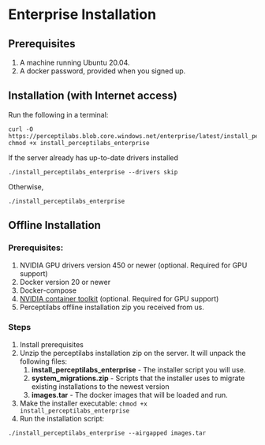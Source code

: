 # Enterprise Installation

## Prerequisites

1. A machine running Ubuntu 20.04.
2. A docker password, provided when you signed up.

## Installation (with Internet access)

Run the following in a terminal:
```
curl -O https://perceptilabs.blob.core.windows.net/enterprise/latest/install_perceptilabs_enterprise
chmod +x install_perceptilabs_enterprise
```

If the server already has up-to-date drivers installed 
```
./install_perceptilabs_enterprise --drivers skip
```

Otherwise,
```
./install_perceptilabs_enterprise
```

## Offline Installation
### Prerequisites:
1. NVIDIA GPU drivers version 450 or newer (optional. Required for GPU support)
2. Docker version 20 or newer
3. Docker-compose
4. [NVIDIA container toolkit](https://docs.nvidia.com/datacenter/cloud-native/container-toolkit/install-guide.html) (optional. Required for GPU support)
5. Perceptilabs offline installation zip you received from us.


### Steps
1. Install prerequisites
2. Unzip the perceptilabs installation zip on the server. It will unpack the following files:
    1. **install_perceptilabs_enterprise** - The installer script you will use.
    1. **system_migrations.zip** - Scripts that the installer uses to migrate existing installations to the newest version
    1. **images.tar** - The docker images that will be loaded and run.
3. Make the installer executable: `chmod +x install_perceptilabs_enterprise`
4. Run the installation script:
```
./install_perceptilabs_enterprise --airgapped images.tar
```
